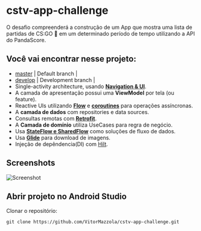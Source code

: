 # cstv-app-challenge

O desafio compreenderá a construção de um App que mostra uma lista de partidas de CS:GO 🔫  em um determinado período de tempo utilizando a API do PandaScore.

## Você vai encontrar nesse projeto:
* [master](https://github.com/VitorMazzola/cstv-app-challenge/tree/master) | Default branch |
* [develop](https://github.com/VitorMazzola/cstv-app-challenge/tree/develop) | Development branch  |
* Single-activity architecture, usando **[Navigation & UI](https://developer.android.com/guide/navigation)**.
* A camada de apresentação possui uma **ViewModel** por tela (ou feature).
* Reactive UIs utilizando **[Flow](https://developer.android.com/kotlin/flow)** e **[coroutines](https://kotlinlang.org/docs/coroutines-overview.html)** para operações assíncronas.
* A **camada de dados** com repositories e data sources. 
* Consultas remotas com **[Retrofit](https://square.github.io/retrofit/)**.
* A **Camada de domínio** utiliza UseCases para regra de negócio.
* Usa **[StateFlow e SharedFlow](https://developer.android.com/kotlin/flow/stateflow-and-sharedflow?hl=pt-br)** como soluções de fluxo de dados.
* Usa **[Glide](https://github.com/bumptech/glide)** para download de imagens.
* Injeção de depêndencia(DI) com [Hilt](https://developer.android.com/training/dependency-injection/hilt-android).


## Screenshots

<img src="screenshots/screenshots.png" alt="Screenshot">


## Abrir projeto no Android Studio

Clonar o repositório:

```
git clone https://github.com/VitorMazzola/cstv-app-challenge.git
```
